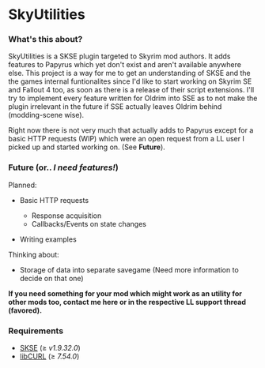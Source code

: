 # SkyUtilities

### What's this about?

SkyUtilities is a SKSE plugin targeted to Skyrim mod authors. It adds features to Papyrus which yet don't exist and aren't available anywhere else. 
This project is a way for me to get an understanding of SKSE and the the games internal funtionalites since I'd like to start working on Skyrim SE and Fallout 4 too, as soon as there is a release of their script extensions. I'll try to implement every feature written for Oldrim into SSE as to not make the plugin irrelevant in the future if SSE actually leaves Oldrim behind (modding-scene wise).

Right now there is not very much that actually adds to Papyrus except for a basic HTTP requests (WIP) which were an open request from a LL user I picked up and started working on. (See **Future**).

### Future (or.. *I need features!*)

Planned:
+ Basic HTTP requests
  + Response acquisition
  + Callbacks/Events on state changes

+ Writing examples

Thinking about:
+ Storage of data into separate savegame (Need more information to decide on that one)

**If you need something for your mod which might work as an utility for other mods too, contact me here or in the respective LL support thread (favored).**

### Requirements

+ [SKSE][site_skse] (≥ *v1.9.32.0*)
+ [libCURL][site_curl] (≥ *7.54.0*)

[site_skse]: http://skse.silverlock.org
[site_curl]: https://curl.haxx.se/
